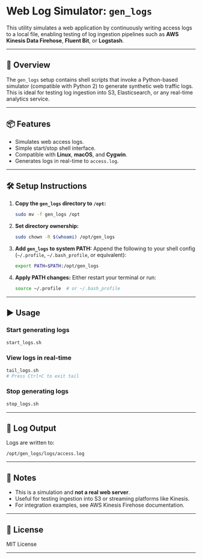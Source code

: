 
# Web Log Simulator: `gen_logs`

This utility simulates a web application by continuously writing access logs to a local file, enabling testing of log ingestion pipelines such as **AWS Kinesis Data Firehose**, **Fluent Bit**, or **Logstash**.

---

## 🔧 Overview

The `gen_logs` setup contains shell scripts that invoke a Python-based simulator (compatible with Python 2) to generate synthetic web traffic logs. This is ideal for testing log ingestion into S3, Elasticsearch, or any real-time analytics service.

---

## 📦 Features

- Simulates web access logs.
- Simple start/stop shell interface.
- Compatible with **Linux**, **macOS**, and **Cygwin**.
- Generates logs in real-time to `access.log`.

---

## 🛠️ Setup Instructions

1. **Copy the `gen_logs` directory to `/opt`:**
   ```bash
   sudo mv -f gen_logs /opt
   ```

2. **Set directory ownership:**
   ```bash
   sudo chown -R $(whoami) /opt/gen_logs
   ```

3. **Add `gen_logs` to system PATH:**
   Append the following to your shell config (`~/.profile`, `~/.bash_profile`, or equivalent):
   ```bash
   export PATH=$PATH:/opt/gen_logs
   ```

4. **Apply PATH changes:**
   Either restart your terminal or run:
   ```bash
   source ~/.profile  # or ~/.bash_profile
   ```

---

## ▶️ Usage

### Start generating logs
```bash
start_logs.sh
```

### View logs in real-time
```bash
tail_logs.sh
# Press Ctrl+C to exit tail
```

### Stop generating logs
```bash
stop_logs.sh
```

---

## 📁 Log Output

Logs are written to:
```
/opt/gen_logs/logs/access.log
```

---

## 📌 Notes

- This is a simulation and **not a real web server**.
- Useful for testing ingestion into S3 or streaming platforms like Kinesis.
- For integration examples, see AWS Kinesis Firehose documentation.

---

## 📄 License

MIT License

---
